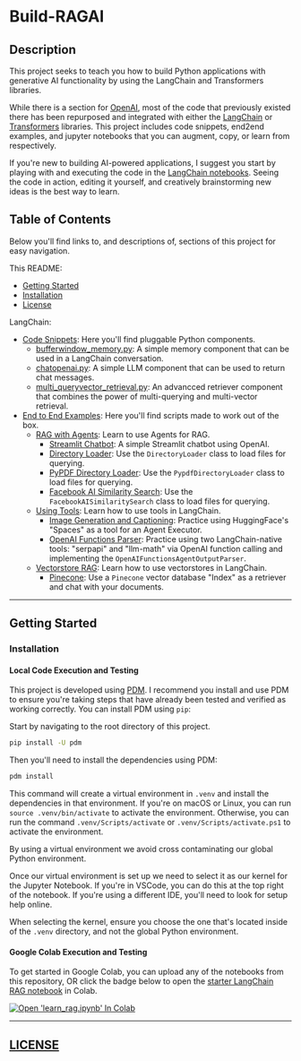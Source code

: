 # Build-RAGAI

## Description
This project seeks to teach you how to build Python applications with generative AI functionality by using the LangChain and Transformers libraries.

While there is a section for [OpenAI](./src/opai/), most of the code that previously existed there has been repurposed and integrated with either the [LangChain](./src/langchain/) or [Transformers](./src/transformers/) libraries. This project includes code snippets, end2end examples, and jupyter notebooks that you can augment, copy, or learn from respectively.

If you're new to building AI-powered applications, I suggest you start by playing with and executing the code in the [LangChain notebooks](./src/langchain/notebooks/). Seeing the code in action, editing it yourself, and creatively brainstorming new ideas is the best way to learn.

## Table of Contents
Below you'll find links to, and descriptions of, sections of this project for easy navigation.

This README:
- [Getting Started](#getting-started)
- [Installation](#installation)
- [License](#license)

LangChain:
- [Code Snippets](./src/langchain/codesnippets/ "Directory"): Here you'll find pluggable Python components.
  - [bufferwindow_memory.py](./src/langchain/codesnippets/bufferwindow_memory.py "Code Snippet"): A simple memory component that can be used in a LangChain conversation.
  - [chatopenai.py](./src/langchain/codesnippets/chatopenai.py "Code Snippet"): A simple LLM component that can be used to return chat messages.
  - [multi_queryvector_retrieval.py](./src/langchain/codesnippets/multi_queryvector_retrieval.py "Code Snippet"): An advancced retriever component that combines the power of multi-querying and multi-vector retrieval.
- [End to End Examples](./src/langchain/end2end/ "Directory"): Here you'll find scripts made to work out of the box.
  - [RAG with Agents](./src/langchain/end2end/rag-with-agents/ "Directory"): Learn to use Agents for RAG.
    - [Streamlit Chatbot](./src/langchain/end2end/chatbots/streamlit/ "Directory"): A simple Streamlit chatbot using OpenAI.
    - [Directory Loader](./src/langchain/end2end/rag-with-agents/directoryloader/README.md "Directory"): Use the `DirectoryLoader` class to load files for querying.
    - [PyPDF Directory Loader](./src/langchain/end2end/rag-with-agents/pypdfdirectoryloader/README.md "Directory"): Use the `PypdfDirectoryLoader` class to load files for querying.
    - [Facebook AI Similarity Search](./src/langchain/end2end/rag-with-agents/faiss_retriever.py "Directory"): Use the `FacebookAISimilaritySearch` class to load files for querying.
  - [Using Tools](./src/langchain/end2end/usingtools/ "Directory"): Learn how to use tools in LangChain.
    - [Image Generation and Captioning](./src/langchain/end2end/usingtools/image_generation_and_captioning.ipynb "Jupyter Notebook"): Practice using HuggingFace's "Spaces" as a tool for an Agent Executor.
    - [OpenAI Functions Parser](./src/langchain/end2end/usingtools/openai_functionsparser_serpsearching.ipynb "Jupyter Notebook"): Practice using two LangChain-native tools: "serpapi" and "llm-math" via OpenAI function calling and implementing the `OpenAIFunctionsAgentOutputParser`.
  - [Vectorstore RAG](./src/langchain/end2end/vectorstore-rag/ "Directory"): Learn how to use vectorstores in LangChain.
    - [Pinecone](./src/langchain/end2end/vectorstore-rag/pinecone/README.md "Directory"): Use a `Pinecone` vector database "Index" as a retriever and chat with your documents. 

---

## Getting Started

### Installation

#### Local Code Execution and Testing
This project is developed using [PDM](https://pdm.fming.dev/). I recommend you install and use PDM to ensure you're taking steps that have already been tested and verified as working correctly. You can install PDM using `pip`:

Start by navigating to the root directory of this project.

```bash
pip install -U pdm
```

Then you'll need to install the dependencies using PDM:

```bash
pdm install
```

This command will create a virtual environment in `.venv` and install the dependencies in that environment. If you're on macOS or Linux, you can run `source .venv/bin/activate` to activate the environment. Otherwise, you can run the command `.venv/Scripts/activate` or `.venv/Scripts/activate.ps1` to activate the environment.

By using a virtual environment we avoid cross contaminating our global Python environment.

Once our virtual environment is set up we need to select it as our kernel for the Jupyter Notebook. If you're in VSCode, you can do this at the top right of the notebook. If you're using a different IDE, you'll need to look for setup help online.

When selecting the kernel, ensure you choose the one that's located inside of the `.venv` directory, and not the global Python environment.

#### Google Colab Execution and Testing

To get started in Google Colab, you can upload any of the notebooks from this repository, OR click the badge below to open the [starter LangChain RAG notebook](./src/langchain/notebooks/learn_rag.ipynb "Starter RAG Notebook for learning") in Colab.

<a target="_blank" href="https://colab.research.google.com/github/Daethyra/Build-RAGAI/blob/master/src/langchain/notebooks/learn_rag.ipynb">
  <img src="https://colab.research.google.com/assets/colab-badge.svg" alt="Open 'learn_rag.ipynb' In Colab"/>
</a>

---

## [LICENSE](./LICENSE "GNU Affero GPL")
